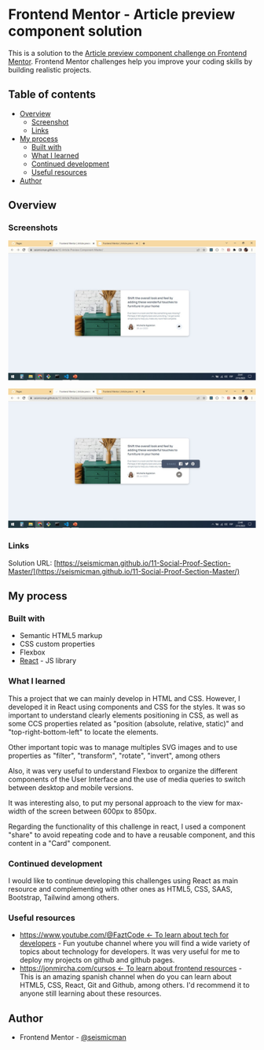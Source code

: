 # Frontend Mentor - Article preview component solution

This is a solution to the [Article preview component challenge on Frontend Mentor](https://www.frontendmentor.io/challenges/article-preview-component-dYBN_pYFT). Frontend Mentor challenges help you improve your coding skills by building realistic projects.

## Table of contents

- [Overview](#overview)
  - [Screenshot](#screenshot)
  - [Links](#links)
- [My process](#my-process)
  - [Built with](#built-with)
  - [What I learned](#what-i-learned)
  - [Continued development](#continued-development)
  - [Useful resources](#useful-resources)
- [Author](#author)

## Overview

### Screenshots

![](./src/assets/images/screenshot1.jpg)

![](./src/assets/images/screenshot2.jpg)

### Links

Solution URL: [https://seismicman.github.io/11-Social-Proof-Section-Master/](https://seismicman.github.io/11-Social-Proof-Section-Master/)

## My process

### Built with

- Semantic HTML5 markup
- CSS custom properties
- Flexbox
- [React](https://reactjs.org/) - JS library

### What I learned

This a project that we can mainly develop in HTML and CSS. However, I developed it in React using components and CSS for the styles. It was so important to understand clearly elements positioning in CSS, as well as some CCS properties related as "position (absolute, relative, static)" and "top-right-bottom-left" to locate the elements.

Other important topic was to manage multiples SVG images and to use properties as "filter", "transform", "rotate", "invert", among others

Also, it was very useful to understand Flexbox to organize the different components of the User Interface and the use of media queries to switch between desktop and mobile versions.

It was interesting also, to put my personal approach to the view for max-width of the screen between 600px to 850px.

Regarding the functionality of this challenge in react, I used a component "share" to avoid repeating code and to have a reusable component, and this content in a "Card" component.

### Continued development

I would like to continue developing this challenges using React as main resource and complementing with other ones as HTML5, CSS, SAAS, Bootstrap, Tailwind among others.

### Useful resources

- [https://www.youtube.com/@FaztCode <- To learn about tech for developers](https://www.youtube.com/@FaztCode) - Fun youtube channel where you will find a wide variety of topics about technology for developers. It was very useful for me to deploy my projects on github and github pages.
- [https://jonmircha.com/cursos <- To learn about frontend resources](https://jonmircha.com/cursos) - This is an amazing spanish channel when do you can learn about HTML5, CSS, React, Git and Github, among others. I'd recommend it to anyone still learning about these resources.

## Author

- Frontend Mentor - [@seismicman](https://www.frontendmentor.io/profile/seismicman)
